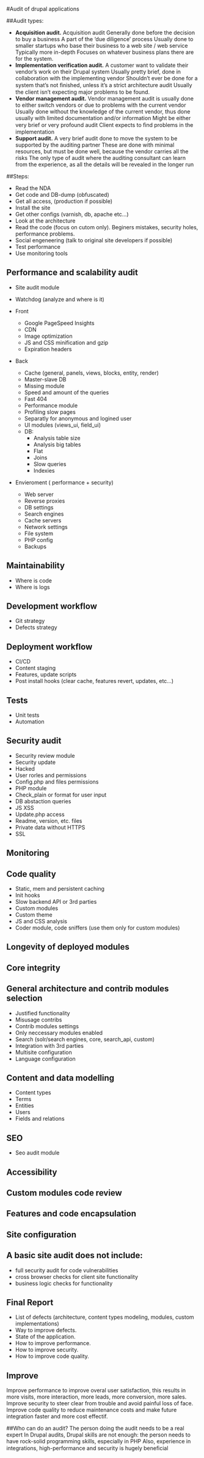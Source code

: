 #Audit of drupal applications

##Audit types:
* **Acquisition audit.** Acquisition audit Generally done before the decision to buy a business A part of the ‘due diligence’ process Usually done to smaller startups who base their business to a web site / web service Typically more in-depth Focuses on whatever business plans there are for the system.
* **Implementation verification audit.** A customer want to validate their vendor’s work on their Drupal system Usually pretty brief, done in collaboration with the implementing vendor Shouldn’t ever be done for a system that’s not ﬁnished, unless it’s a strict architecture audit Usually the client isn’t expecting major problems to be found.
* **Vendor management audit.** Vendor management audit is usually done to either switch vendors or due to problems with the current vendor Usually done without the knowledge of the current vendor, thus done usually with limited documentation and/or information Might be either very brief or very profound audit Client expects to ﬁnd problems in the implementation
* **Support audit.**  A very brief audit done to move the system to be supported by the auditing partner These are done with minimal resources, but must be done well, because the vendor carries all the risks The only type of audit where the auditing consultant can learn from the experience, as all the details will be revealed in the longer run

##Steps:
* Read the NDA
* Get code and DB-dump (obfuscated)
* Get all access, (production if possible)
* Install the site 
* Get other configs (varnish, db, apache etc...)
* Look at the architecture
* Read the code (focus on cutom only). Beginers mistakes, security holes, performance problems.
* Social engeneering (talk to original site developers if possible)
* Test performance
* Use monitoring tools

## Performance and scalability audit
  * Site audit module
  * Watchdog (analyze and where is it)
  * Front
    - Google PageSpeed Insights
    - CDN
    - Image optimization
    - JS and CSS minification and gzip
    - Expiration headers
    
  * Back
    - Cache (general, panels, views, blocks, entity, render)
    - Master-slave DB
    - Missing module
    - Speed and amount of the queries
    - Fast 404
    - Performance module
    - Profiling slow pages
    - Separatly for anonymous and logined user
    - UI modules (views_ui, field_ui)
    - DB:
      * Analysis table size
      * Analysis big tables
      * Flat
      * Joins
      * Slow queries
      * Indexies
      
  * Envieroment ( performance + security)
    - Web server
    - Reverse proxies
    - DB settings
    - Search engines
    - Cache servers
    - Network settings
    - File system
    - PHP config
    - Backups
  

## Maintainability
* Where is code
* Where is logs
## Development workflow
* Git strategy
* Defects strategy
## Deployment workflow
* CI/CD
* Content staging
* Features, update scripts
* Post install hooks (clear cache, features revert, updates, etc...)
## Tests
* Unit tests
* Automation
## Security audit
  * Security review module
  * Security update
  * Hacked
  * User rorles and permissions
  * Config.php and files permissions
  * PHP module
  * Check_plain or format for user input
  * DB abstaction queries
  * JS XSS
  * Update.php access
  * Readme, version, etc. files
  * Private data without HTTPS
  * SSL

## Monitoring

## Code quality
* Static, mem and persistent caching
* Init hooks
* Slow backend API or 3rd parties
* Custom modules
* Custom theme
* JS and CSS analysis
* Coder module, code sniffers (use them only for custom modules)
## Longevity of deployed modules
## Core integrity
## General architecture and contrib modules selection
  * Justified functionality
  * Misusage contribs
  * Contrib modules settings
  * Only neccessary modules enabled
  * Search (solr/search engines, core, search_api, custom)
  * Integration with 3rd parties
  * Multisite configuration
  * Language configuration
## Content and data modelling
  * Content types
  * Terms
  * Entities
  * Users
  * Fields and relations
## SEO
* Seo audit module
## Accessibility
## Custom modules code review
## Features and code encapsulation
## Site configuration

## A basic site audit does not include:
  * full security audit for code vulnerabilities
  * cross browser checks for client site functionality
  * business logic checks for functionality
  
## Final Report
  * List of defects (architecture, content types modeling, modules, custom implementations)
  * Way to improve defects.
  * State of the application.
  * How to improve performance.
  * How to improve security.
  * How to improve code quality.

## Improve
Improve performance to improve overal user satisfaction, this results in more visits, more interaction, more leads, more conversion, more sales.
Improve security to steer clear from trouble and avoid painful loss of face.
Improve code quality to reduce maintenance costs and make future integration faster and more cost effectif.


##Who can do an audit?
The person doing the audit needs to be a real expert In Drupal audits, Drupal skills are not enough: the person needs to have rock-solid programming skills, especially in PHP Also, experience in integrations, high-performance and security is hugely beneﬁcial
